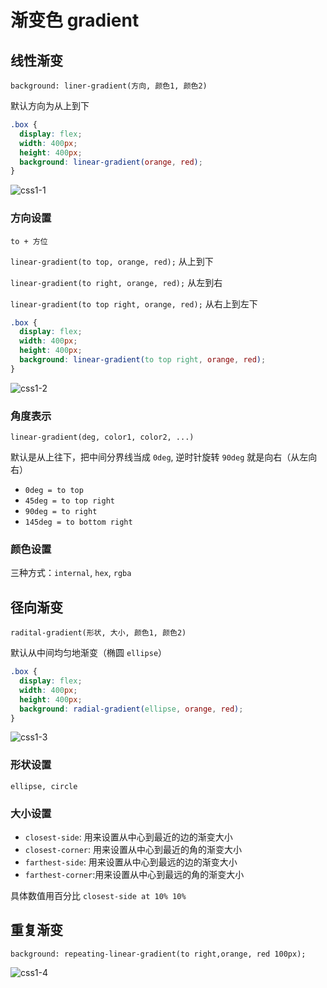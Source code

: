 # 渐变色 gradient

## 线性渐变

`background: liner-gradient(方向, 颜色1, 颜色2)`

默认方向为从上到下

```css
.box {
  display: flex;
  width: 400px;
  height: 400px;
  background: linear-gradient(orange, red);
}
```

![css1-1](/images/css1-1.png)

### 方向设置

`to + 方位`

`linear-gradient(to top, orange, red);` 从上到下

`linear-gradient(to right, orange, red);` 从左到右

`linear-gradient(to top right, orange, red);` 从右上到左下

```css
.box {
  display: flex;
  width: 400px;
  height: 400px;
  background: linear-gradient(to top right, orange, red);
}
```

![css1-2](/images/css1-2.png)

### 角度表示

`linear-gradient(deg, color1, color2, ...)`

默认是从上往下，把中间分界线当成 `0deg`, 逆时针旋转 `90deg` 就是向右（从左向右）

- `0deg = to top`
- `45deg = to top right`
- `90deg = to right`
- `145deg = to bottom right`

### 颜色设置

三种方式：`internal`, `hex`, `rgba`

## 径向渐变

`radital-gradient(形状, 大小, 颜色1, 颜色2)`

默认从中间均匀地渐变（椭圆 `ellipse`）

```css
.box {
  display: flex;
  width: 400px;
  height: 400px;
  background: radial-gradient(ellipse, orange, red);
}
```

![css1-3](/images/css1-3.png)

### 形状设置

`ellipse, circle`

### 大小设置

- `closest-side`: 用来设置从中心到最近的边的渐变大小
- `closest-corner`: 用来设置从中心到最近的角的渐变大小
- `farthest-side`: 用来设置从中心到最远的边的渐变大小
- `farthest-corner`:用来设置从中心到最远的角的渐变大小

具体数值用百分比
`closest-side at 10% 10%`

## 重复渐变

`background: repeating-linear-gradient(to right,orange, red 100px);`

![css1-4](/images/css1-4.png)
